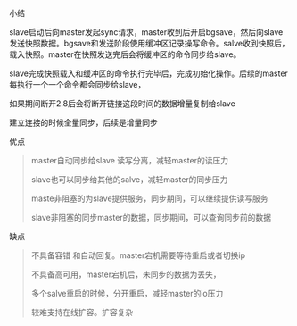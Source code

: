 小结

slave启动后向master发起sync请求，master收到后开启bgsave，然后向slave发送快照数据。bgsave和发送阶段使用缓冲区记录操写命令。salve收到快照后，载入快照。master在快照发送完后会将缓冲区的命令同步给slave。

slave完成快照载入和缓冲区的命令执行完毕后，完成初始化操作。后续的master每执行一个一个命令都会同步给slave，

如果期间断开2.8后会将断开链接这段时间的数据增量复制给slave

建立连接的时候全量同步，后续是增量同步

优点

> master自动同步给slave 读写分离，减轻master的读压力
>
> slave也可以同步给其他的salve，减轻master的同步压力
>
> maste非阻塞的为slave提供服务，同步期间，可以继续提供读写服务
>
> slave非阻塞的同步master的数据，同步期间，可以查询同步前的数据

缺点

> 不具备容错 和自动回复。master宕机需要等待重启或者切换ip
>
> 不具备高可用，master宕机后，未同步的数据为丢失，
>
> 多个salve重启的时候，分开重启，减轻master的io压力
>
> 较难支持在线扩容。扩容复杂




